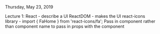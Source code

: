 Thursday, May 23, 2019

Lecture 1:
React - describe a UI
ReactDOM - makes the UI
react-icons library - import { FaHome } from 'react-icons/fa';
Pass in component rather than component name to pass in props with the component